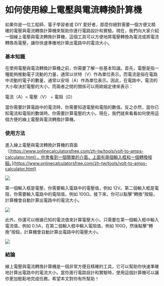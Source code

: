 如何使用線上電壓與電流轉換計算機
================

如果你是一位工程師、電子學習者或 DIY 愛好者，那麼你絕對需要一個方便又精確的電壓與電流轉換計算機來幫助你進行電路設計和實驗。現在，我們向大家介紹一個線上電壓與電流轉換計算機，這個工具可以方便地將電壓轉換為電流或將電流轉換為電壓，讓你快速準確地計算出電路中的電流大小。

### 基本知識

在使用電壓與電流轉換計算機之前，你需要了解一些基本知識。首先，電壓是指一種能夠推動電子流動的力量，通常以伏特（V）作為單位表示。而電流是指在電路中流動的電子的數量，通常以安培（A）作為單位表示。因此，在電路中，電流的大小取決於電壓的大小，而兩者之間的關係可以用歐姆定律來表示：

電流（A）= 電壓（V） ÷ 電阻（Ω）

當你需要計算電路中的電流時，你需要知道電壓和電阻的數值。反之亦然，當你已知電流和電阻的數值時，你需要計算電壓的大小。現在，我們就來看看如何使用這個方便的線上電壓與電流轉換計算機。

### 使用方法

進入線上電壓與電流轉換計算機的頁面（[https://www.onlinecalculatorsfree.com/zh-tw/tools/volt-to-amps-calculator.html），你會看到一個簡單的介面，上面有兩個輸入框和一個轉換按鈕。](https://www.onlinecalculatorsfree.com/zh-tw/tools/volt-to-amps-calculator.html)

![](https://i.imgur.com/6yRm5nM.png)

第一個輸入框是電壓，你需要輸入電路中的電壓值，例如 12V。第二個輸入框是電阻，你需要輸入電路中的電阻值，例如 100Ω。接下來，你可以點擊“轉換”按鈕，計算機會自動計算出電路中的電流大小。

![](https://i.imgur.com/9LbwTzA.png)

此外，你還可以根據已知的電流值來計算電壓大小。只需要在第一個輸入框中輸入電流值，例如 0.5A，在第二個輸入框中輸入電阻值，例如 100Ω，然後點擊“轉換”按鈕，計算機會自動計算出電路中的電壓大小。

![](https://i.imgur.com/jfM3G7T.png)

### 結論

線上電壓與電流轉換計算機是一個非常方便且精確的工具，它可以幫助你快速準確地計算出電路中的電流大小。當你進行電路設計和實驗時，使用這個計算機可以讓你更加輕鬆地完成任務。希望本文對你有所幫助！